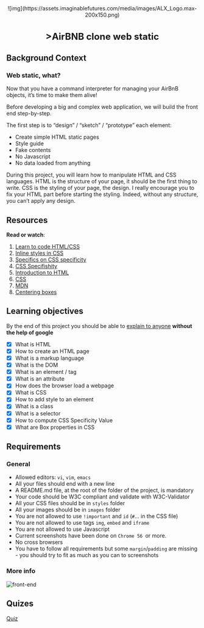 <div style="text-align: center;">
![img](https://assets.imaginablefutures.com/media/images/ALX_Logo.max-200x150.png)
</div>
<h1 style="text-align: center; font-size:24px;">>AirBNB clone web static</h1>

## Background Context

### Web static, what?
Now that you have a command interpreter for managing your AirBnB objects, it’s time to make them alive!

Before developing a big and complex web application, we will build the front end step-by-step.

The first step is to “design” / “sketch” / “prototype” each element:

- Create simple HTML static pages
- Style guide
- Fake contents
- No Javascript
- No data loaded from anything

During this project, you will learn how to manipulate HTML and CSS languages. HTML is the structure of your page, it should be the first thing to write. CSS is the styling of your page, the design. I really encourage you to fix your HTML part before starting the styling. Indeed, without any structure, you can’t apply any design.

## Resources
__Read or watch__:
1. [Learn to code HTML/CSS](https://learn.shayhowe.com/html-css/)
2. [Inline styles in CSS](https://www.codecademy.com/article/html-inline-styles)
3. [Specifics on CSS specificity](https://css-tricks.com/specifics-on-css-specificity/)
4. [CSS Specifishity](http://www.standardista.com/wp-content/uploads/2012/01/specificity3.pdf)
5. [Introduction to HTML](https://developer.mozilla.org/en-US/docs/Learn/HTML/Introduction_to_HTML)
6. [CSS](https://developer.mozilla.org/en-US/docs/Learn/CSS)
7. [MDN](https://developer.mozilla.org/en-US/)
8. [Centering boxes](https://developer.mozilla.org/en-US/)

## Learning objectives
By the end of this project you should be able to [explain to anyone](https://fs.blog/feynman-learning-technique/) __without the help of google__


* [X] What is HTML
* [X] How to create an HTML page
* [X] What is a markup language
* [X] What is the DOM
* [X] What is an element / tag
* [X] What is an attribute
* [X] How does the browser load a webpage
* [X] What is CSS
* [X] How to add style to an element
* [X] What is a class
* [X] What is a selector
* [X] How to compute CSS Specificity Value
* [X] What are Box properties in CSS

## Requirements
### General

- Allowed editors: ```vi```, ```vim```, ```emacs```
- All your files should end with a new line
- A README.md file, at the root of the folder of the project, is mandatory
- Your code should be W3C compliant and validate with W3C-Validator
- All your CSS files should be in ```styles``` folder
- All your images should be in ```images``` folder
- You are not allowed to use ```!important``` and ```id``` (```#```... in the CSS file)
- You are not allowed to use tags ```img```, ```embed``` and ```iframe```
- You are not allowed to use Javascript
- Current screenshots have been done on ```Chrome 56 ```or more.
- No cross browsers
- You have to follow all requirements but some ```margin```/```padding``` are missing - you should try to fit as much as you can to screenshots

### More info
![front-end](https://s3.amazonaws.com/intranet-projects-files/concepts/74/hbnb_step1.png)

## Quizes
[Quiz](./quiz.md)